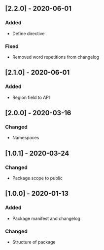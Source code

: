 ## [2.2.0] - 2020-06-01
### Added
- Define directive

### Fixed
- Removed word repetitions from changelog

## [2.1.0] - 2020-06-01
### Added
- Region field to API

## [2.0.0] - 2020-03-16
### Changed
- Namespaces

## [1.0.1] - 2020-03-24
### Changed
- Package scope to public

## [1.0.0] - 2020-01-13
### Added
- Package manifest and changelog

### Changed
- Structure of package